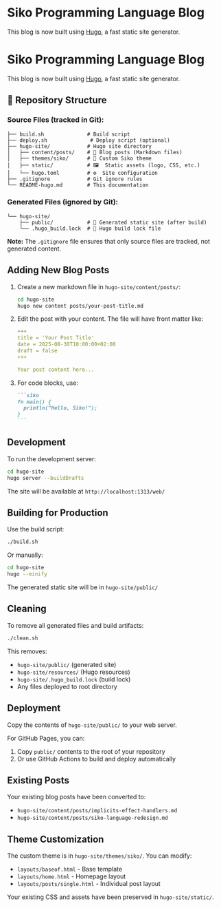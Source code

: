 # Siko Programming Language Blog

This blog is now built using [Hugo](https://gohugo.io/), a fast static site generator.

# Siko Programming Language Blog

This blog is now built using [Hugo](https://gohugo.io/), a fast static site generator.

## 📁 Repository Structure

### **Source Files (tracked in Git):**
```
├── build.sh              # Build script
├── deploy.sh              # Deploy script (optional)
├── hugo-site/            # Hugo site directory
│   ├── content/posts/    # 📝 Blog posts (Markdown files)
│   ├── themes/siko/      # 🎨 Custom Siko theme
│   ├── static/           # 🖼️  Static assets (logo, CSS, etc.)
│   └── hugo.toml         # ⚙️  Site configuration
├── .gitignore            # Git ignore rules
└── README-hugo.md        # This documentation
```

### **Generated Files (ignored by Git):**
```
└── hugo-site/
    ├── public/           # 🚫 Generated static site (after build)
    └── .hugo_build.lock  # 🚫 Hugo build lock file
```

**Note:** The `.gitignore` file ensures that only source files are tracked, not generated content.

## Adding New Blog Posts

1. Create a new markdown file in `hugo-site/content/posts/`:
   ```bash
   cd hugo-site
   hugo new content posts/your-post-title.md
   ```

2. Edit the post with your content. The file will have front matter like:
   ```yaml
   +++
   title = 'Your Post Title'
   date = 2025-08-30T10:00:00+02:00
   draft = false
   +++

   Your post content here...
   ```

3. For code blocks, use:
   ````markdown
   ```siko
   fn main() {
     println("Hello, Siko!");
   }
   ```
   ````

## Development

To run the development server:
```bash
cd hugo-site
hugo server --buildDrafts
```

The site will be available at `http://localhost:1313/web/`

## Building for Production

Use the build script:
```bash
./build.sh
```

Or manually:
```bash
cd hugo-site
hugo --minify
```

The generated static site will be in `hugo-site/public/`

## Cleaning

To remove all generated files and build artifacts:
```bash
./clean.sh
```

This removes:
- `hugo-site/public/` (generated site)
- `hugo-site/resources/` (Hugo resources)
- `hugo-site/.hugo_build.lock` (build lock)
- Any files deployed to root directory

## Deployment

Copy the contents of `hugo-site/public/` to your web server.

For GitHub Pages, you can:
1. Copy `public/` contents to the root of your repository
2. Or use GitHub Actions to build and deploy automatically

## Existing Posts

Your existing blog posts have been converted to:
- `hugo-site/content/posts/implicits-effect-handlers.md`
- `hugo-site/content/posts/siko-language-redesign.md`

## Theme Customization

The custom theme is in `hugo-site/themes/siko/`. You can modify:
- `layouts/baseof.html` - Base template
- `layouts/home.html` - Homepage layout
- `layouts/posts/single.html` - Individual post layout

Your existing CSS and assets have been preserved in `hugo-site/static/`.
